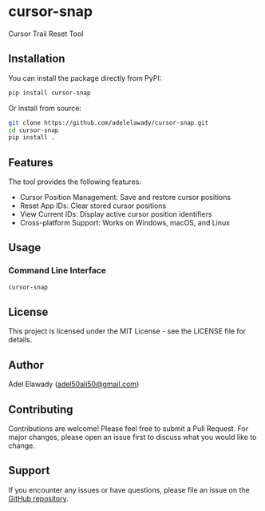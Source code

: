# cursor-snap

 Cursor Trail Reset Tool

## Installation

You can install the package directly from PyPI:

```bash
pip install cursor-snap
```

Or install from source:

```bash
git clone https://github.com/adelelawady/cursor-snap.git
cd cursor-snap
pip install .
```

## Features

The tool provides the following features:
- Cursor Position Management: Save and restore cursor positions
- Reset App IDs: Clear stored cursor positions
- View Current IDs: Display active cursor position identifiers
- Cross-platform Support: Works on Windows, macOS, and Linux

## Usage

### Command Line Interface

```bash
cursor-snap
```

## License

This project is licensed under the MIT License - see the LICENSE file for details.

## Author

Adel Elawady (adel50ali50@gmail.com)

## Contributing

Contributions are welcome! Please feel free to submit a Pull Request. For major changes, please open an issue first to discuss what you would like to change.

## Support

If you encounter any issues or have questions, please file an issue on the [GitHub repository](https://github.com/adelelawady/cursor-snap/issues).
